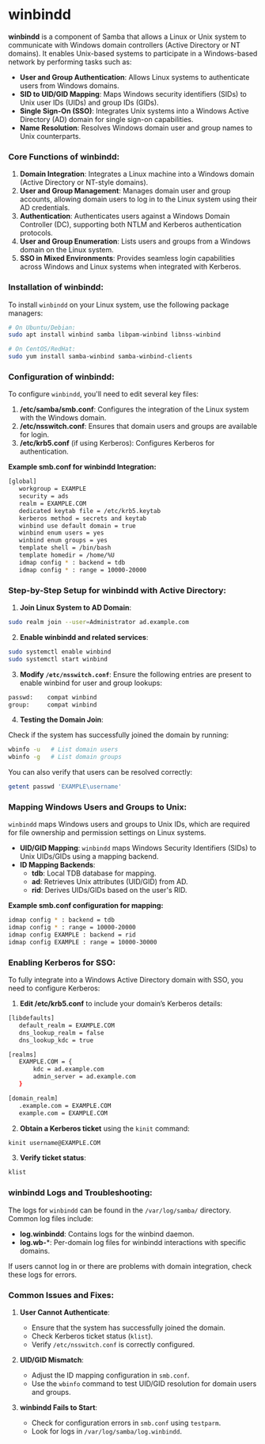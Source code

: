 # winbindd

**winbindd** is a component of Samba that allows a Linux or Unix system to communicate with Windows domain controllers (Active Directory or NT domains). It enables Unix-based systems to participate in a Windows-based network by performing tasks such as:

- **User and Group Authentication**: Allows Linux systems to authenticate users from Windows domains.
- **SID to UID/GID Mapping**: Maps Windows security identifiers (SIDs) to Unix user IDs (UIDs) and group IDs (GIDs).
- **Single Sign-On (SSO)**: Integrates Unix systems into a Windows Active Directory (AD) domain for single sign-on capabilities.
- **Name Resolution**: Resolves Windows domain user and group names to Unix counterparts.

### **Core Functions of winbindd**:
1. **Domain Integration**: Integrates a Linux machine into a Windows domain (Active Directory or NT-style domains).
2. **User and Group Management**: Manages domain user and group accounts, allowing domain users to log in to the Linux system using their AD credentials.
3. **Authentication**: Authenticates users against a Windows Domain Controller (DC), supporting both NTLM and Kerberos authentication protocols.
4. **User and Group Enumeration**: Lists users and groups from a Windows domain on the Linux system.
5. **SSO in Mixed Environments**: Provides seamless login capabilities across Windows and Linux systems when integrated with Kerberos.

### **Installation of winbindd**:
To install `winbindd` on your Linux system, use the following package managers:

```bash
# On Ubuntu/Debian:
sudo apt install winbind samba libpam-winbind libnss-winbind

# On CentOS/RedHat:
sudo yum install samba-winbind samba-winbind-clients
```

### **Configuration of winbindd**:

To configure `winbindd`, you'll need to edit several key files:

1. **/etc/samba/smb.conf**: Configures the integration of the Linux system with the Windows domain.
2. **/etc/nsswitch.conf**: Ensures that domain users and groups are available for login.
3. **/etc/krb5.conf** (if using Kerberos): Configures Kerberos for authentication.

**Example smb.conf for winbindd Integration:**

```bash
[global]
   workgroup = EXAMPLE
   security = ads
   realm = EXAMPLE.COM
   dedicated keytab file = /etc/krb5.keytab
   kerberos method = secrets and keytab
   winbind use default domain = true
   winbind enum users = yes
   winbind enum groups = yes
   template shell = /bin/bash
   template homedir = /home/%U
   idmap config * : backend = tdb
   idmap config * : range = 10000-20000
```

### **Step-by-Step Setup for winbindd with Active Directory**:

1. **Join Linux System to AD Domain**:

```bash
sudo realm join --user=Administrator ad.example.com
```

2. **Enable winbindd and related services**:

```bash
sudo systemctl enable winbind
sudo systemctl start winbind
```

3. **Modify `/etc/nsswitch.conf`**:
Ensure the following entries are present to enable winbind for user and group lookups:

```bash
passwd:    compat winbind
group:     compat winbind
```

4. **Testing the Domain Join**:

Check if the system has successfully joined the domain by running:

```bash
wbinfo -u   # List domain users
wbinfo -g   # List domain groups
```

You can also verify that users can be resolved correctly:

```bash
getent passwd 'EXAMPLE\username'
```

### **Mapping Windows Users and Groups to Unix**:
`winbindd` maps Windows users and groups to Unix IDs, which are required for file ownership and permission settings on Linux systems.

- **UID/GID Mapping**: `winbindd` maps Windows Security Identifiers (SIDs) to Unix UIDs/GIDs using a mapping backend.
- **ID Mapping Backends**:
  - **tdb**: Local TDB database for mapping.
  - **ad**: Retrieves Unix attributes (UID/GID) from AD.
  - **rid**: Derives UIDs/GIDs based on the user's RID.

**Example smb.conf configuration for mapping:**

```bash
idmap config * : backend = tdb
idmap config * : range = 10000-20000
idmap config EXAMPLE : backend = rid
idmap config EXAMPLE : range = 10000-30000
```

### **Enabling Kerberos for SSO**:
To fully integrate into a Windows Active Directory domain with SSO, you need to configure Kerberos:

1. **Edit /etc/krb5.conf** to include your domain’s Kerberos details:

```bash
[libdefaults]
   default_realm = EXAMPLE.COM
   dns_lookup_realm = false
   dns_lookup_kdc = true

[realms]
   EXAMPLE.COM = {
       kdc = ad.example.com
       admin_server = ad.example.com
   }

[domain_realm]
   .example.com = EXAMPLE.COM
   example.com = EXAMPLE.COM
```

2. **Obtain a Kerberos ticket** using the `kinit` command:

```bash
kinit username@EXAMPLE.COM
```

3. **Verify ticket status**:

```bash
klist
```

### **winbindd Logs and Troubleshooting**:
The logs for `winbindd` can be found in the `/var/log/samba/` directory. Common log files include:

- **log.winbindd**: Contains logs for the winbind daemon.
- **log.wb-***: Per-domain log files for winbindd interactions with specific domains.

If users cannot log in or there are problems with domain integration, check these logs for errors.

### **Common Issues and Fixes**:
1. **User Cannot Authenticate**:
   - Ensure that the system has successfully joined the domain.
   - Check Kerberos ticket status (`klist`).
   - Verify `/etc/nsswitch.conf` is correctly configured.

2. **UID/GID Mismatch**:
   - Adjust the ID mapping configuration in `smb.conf`.
   - Use the `wbinfo` command to test UID/GID resolution for domain users and groups.

3. **winbindd Fails to Start**:
   - Check for configuration errors in `smb.conf` using `testparm`.
   - Look for logs in `/var/log/samba/log.winbindd`.


